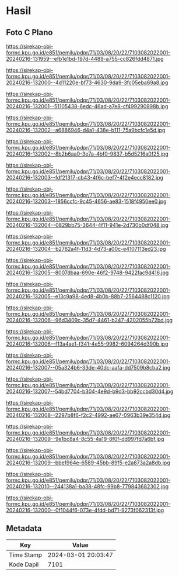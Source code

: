 # Hasil

## Foto C Plano

https://sirekap-obj-formc.kpu.go.id/e851/pemilu/pdpr/71/03/08/20/22/7103082022001-20240216-131959--efb1e1bd-197d-4489-a755-cc826fdd4871.jpg

https://sirekap-obj-formc.kpu.go.id/e851/pemilu/pdpr/71/03/08/20/22/7103082022001-20240216-132000--4d11220e-bf73-4630-9da9-3fc05eba69a8.jpg

https://sirekap-obj-formc.kpu.go.id/e851/pemilu/pdpr/71/03/08/20/22/7103082022001-20240216-132001--51105438-6edc-46ad-a7e8-cf499290898b.jpg

https://sirekap-obj-formc.kpu.go.id/e851/pemilu/pdpr/71/03/08/20/22/7103082022001-20240216-132002--a6886946-d4a1-438e-b111-75a9bcfc1e5d.jpg

https://sirekap-obj-formc.kpu.go.id/e851/pemilu/pdpr/71/03/08/20/22/7103082022001-20240216-132002--8b2b6aa0-3e7a-4bf0-9837-b5d5216a0f25.jpg

https://sirekap-obj-formc.kpu.go.id/e851/pemilu/pdpr/71/03/08/20/22/7103082022001-20240216-132003--fdf21317-cb43-4f6c-bef7-4f2e4ecc8182.jpg

https://sirekap-obj-formc.kpu.go.id/e851/pemilu/pdpr/71/03/08/20/22/7103082022001-20240216-132003--1856ccfc-9c45-4656-ae83-1518f4950ee0.jpg

https://sirekap-obj-formc.kpu.go.id/e851/pemilu/pdpr/71/03/08/20/22/7103082022001-20240216-132004--0829bb75-3644-4f11-941e-2d730b0df048.jpg

https://sirekap-obj-formc.kpu.go.id/e851/pemilu/pdpr/71/03/08/20/22/7103082022001-20240216-132004--b2762a4f-11d3-4d73-a00c-e4107113ed23.jpg

https://sirekap-obj-formc.kpu.go.id/e851/pemilu/pdpr/71/03/08/20/22/7103082022001-20240216-132005--8007dbaa-690e-46f2-9748-9422fac9d416.jpg

https://sirekap-obj-formc.kpu.go.id/e851/pemilu/pdpr/71/03/08/20/22/7103082022001-20240216-132005--e13c9a98-4ed8-4b0b-88b7-2564488c1120.jpg

https://sirekap-obj-formc.kpu.go.id/e851/pemilu/pdpr/71/03/08/20/22/7103082022001-20240216-132006--96d3409c-35d7-4461-b247-4202055b72bd.jpg

https://sirekap-obj-formc.kpu.go.id/e851/pemilu/pdpr/71/03/08/20/22/7103082022001-20240216-132006--f13a4ae1-f341-4e55-9982-6094264d390b.jpg

https://sirekap-obj-formc.kpu.go.id/e851/pemilu/pdpr/71/03/08/20/22/7103082022001-20240216-132007--05a324b6-33de-40dc-aafa-dd7509b8cba2.jpg

https://sirekap-obj-formc.kpu.go.id/e851/pemilu/pdpr/71/03/08/20/22/7103082022001-20240216-132007--54bd7704-b304-4e9d-b9d3-bb92ccbd30d4.jpg

https://sirekap-obj-formc.kpu.go.id/e851/pemilu/pdpr/71/03/08/20/22/7103082022001-20240216-132008--2297b8f6-f2c2-4992-ae67-0963b39e354d.jpg

https://sirekap-obj-formc.kpu.go.id/e851/pemilu/pdpr/71/03/08/20/22/7103082022001-20240216-132009--9e1bc8a4-8c55-4a19-8f0f-dd997fd7a6bf.jpg

https://sirekap-obj-formc.kpu.go.id/e851/pemilu/pdpr/71/03/08/20/22/7103082022001-20240216-132009--bbe1964e-6589-45bb-89f5-e2a873a2a8db.jpg

https://sirekap-obj-formc.kpu.go.id/e851/pemilu/pdpr/71/03/08/20/22/7103082022001-20240216-132010--244138a1-ba38-48fc-99b8-779843682302.jpg

https://sirekap-obj-formc.kpu.go.id/e851/pemilu/pdpr/71/03/08/20/22/7103082022001-20240216-132000--0f1044f6-073e-4fdd-bd71-9273f062313f.jpg


## Metadata

| Key        | Value               |
| ---------- | ------------------- |
| Time Stamp | 2024-03-01 20:03:47 |
| Kode Dapil | 7101                |



